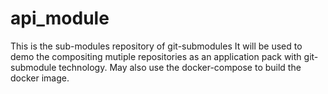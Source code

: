 # api_module
This is the sub-modules repository of git-submodules
It will be used to demo the compositing mutiple repositories as an application pack with git-submodule technology.
May also use the docker-compose to build the docker image.
